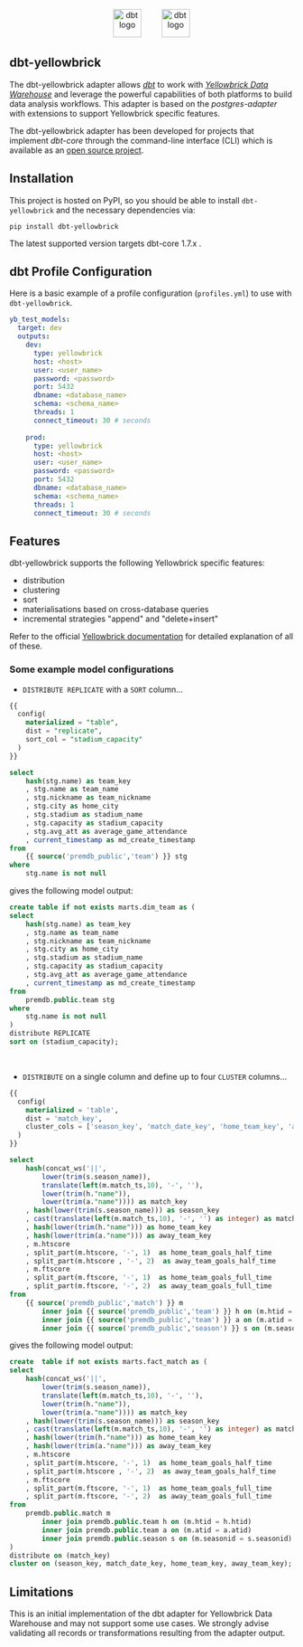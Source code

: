 <p align="center">
	<img src="https://raw.githubusercontent.com/dbt-labs/dbt/ec7dee39f793aa4f7dd3dae37282cc87664813e4/etc/dbt-logo-full.svg" alt="dbt logo" height="50"/>
	  
	<img src="https://yellowbrick.com/wp-content/uploads/2022/04/yellowbrick-logo-horizontal-gray.svg" alt="dbt logo" height="50"/>
</p>

## dbt-yellowbrick
The dbt-yellowbrick adapter allows *[dbt](https://www.getdbt.com/)* to work with *[Yellowbrick Data Warehouse](https://yellowbrick.com)* and leverage the 
powerful capabilities of both platforms to build data analysis workflows. This adapter is based on the *postgres-adapter* with 
extensions to support Yellowbrick specific features.  

The dbt-yellowbrick adapter has been developed for projects that implement *dbt-core* through the command-line interface (CLI) which is 
available as an [open source project](https://github.com/dbt-labs/dbt-core).

## Installation
This project is hosted on PyPI, so you should be able to install ```dbt-yellowbrick``` and the necessary dependencies via:

```pip install dbt-yellowbrick```

The latest supported version targets dbt-core 1.7.x .

## dbt Profile Configuration
Here is a basic example of a profile configuration (```profiles.yml```) to use with ```dbt-yellowbrick```.
```yaml
yb_test_models:
  target: dev
  outputs:
    dev:
      type: yellowbrick
      host: <host>
      user: <user_name>
      password: <password>
      port: 5432
      dbname: <database_name>
      schema: <schema_name>
      threads: 1
      connect_timeout: 30 # seconds  
  
    prod:
      type: yellowbrick
      host: <host>
      user: <user_name>
      password: <password>
      port: 5432
      dbname: <database_name>
      schema: <schema_name>
      threads: 1
      connect_timeout: 30 # seconds  
```

## Features
dbt-yellowbrick supports the following Yellowbrick specific features:
* distribution
* clustering
* sort
* materialisations based on cross-database queries
* incremental strategies "append" and "delete+insert"

Refer to the official [Yellowbrick documentation](https://docs.yellowbrick.com/5.2.27/) for detailed explanation of all of these.

### Some example model configurations
* ```DISTRIBUTE REPLICATE``` with a ```SORT``` column...
```sql
{{
  config(
    materialized = "table",
    dist = "replicate",
    sort_col = "stadium_capacity"
  )
}}

select
    hash(stg.name) as team_key
    , stg.name as team_name
    , stg.nickname as team_nickname
    , stg.city as home_city
    , stg.stadium as stadium_name
    , stg.capacity as stadium_capacity
    , stg.avg_att as average_game_attendance
    , current_timestamp as md_create_timestamp
from
    {{ source('premdb_public','team') }} stg
where
    stg.name is not null
``` 
gives the following model output:

```sql
create table if not exists marts.dim_team as (
select
    hash(stg.name) as team_key
    , stg.name as team_name
    , stg.nickname as team_nickname
    , stg.city as home_city
    , stg.stadium as stadium_name
    , stg.capacity as stadium_capacity
    , stg.avg_att as average_game_attendance
    , current_timestamp as md_create_timestamp
from
    premdb.public.team stg
where
    stg.name is not null
)
distribute REPLICATE
sort on (stadium_capacity);
```
<br>

* ```DISTRIBUTE``` on a single column and define up to four ```CLUSTER``` columns...

```sql 
{{
  config(
    materialized = 'table',
    dist = 'match_key',
    cluster_cols = ['season_key', 'match_date_key', 'home_team_key', 'away_team_key']
  )
}}

select
	hash(concat_ws('||',
	    lower(trim(s.season_name)),
		translate(left(m.match_ts,10), '-', ''),
	    lower(trim(h."name")),
		lower(trim(a."name")))) as match_key
	, hash(lower(trim(s.season_name))) as season_key
	, cast(translate(left(m.match_ts,10), '-', '') as integer) as match_date_key
	, hash(lower(trim(h."name"))) as home_team_key
	, hash(lower(trim(a."name"))) as away_team_key
	, m.htscore
	, split_part(m.htscore, '-', 1)  as home_team_goals_half_time
	, split_part(m.htscore , '-', 2)  as away_team_goals_half_time
	, m.ftscore
	, split_part(m.ftscore, '-', 1)  as home_team_goals_full_time
	, split_part(m.ftscore, '-', 2)  as away_team_goals_full_time
from
	{{ source('premdb_public','match') }} m
		inner join {{ source('premdb_public','team') }} h on (m.htid = h.htid)
		inner join {{ source('premdb_public','team') }} a on (m.atid = a.atid)
		inner join {{ source('premdb_public','season') }} s on (m.seasonid = s.seasonid)
```
gives the following model output:

```sql
create  table if not exists marts.fact_match as (
select
    hash(concat_ws('||',
        lower(trim(s.season_name)),
        translate(left(m.match_ts,10), '-', ''),
        lower(trim(h."name")),
        lower(trim(a."name")))) as match_key
    , hash(lower(trim(s.season_name))) as season_key
    , cast(translate(left(m.match_ts,10), '-', '') as integer) as match_date_key
    , hash(lower(trim(h."name"))) as home_team_key
    , hash(lower(trim(a."name"))) as away_team_key
    , m.htscore
    , split_part(m.htscore, '-', 1)  as home_team_goals_half_time
    , split_part(m.htscore , '-', 2)  as away_team_goals_half_time
    , m.ftscore
    , split_part(m.ftscore, '-', 1)  as home_team_goals_full_time
    , split_part(m.ftscore, '-', 2)  as away_team_goals_full_time
from
    premdb.public.match m
        inner join premdb.public.team h on (m.htid = h.htid)
        inner join premdb.public.team a on (m.atid = a.atid)
        inner join premdb.public.season s on (m.seasonid = s.seasonid)
)
distribute on (match_key)
cluster on (season_key, match_date_key, home_team_key, away_team_key);
```

## Limitations
This is an initial implementation of the dbt adapter for Yellowbrick Data Warehouse and may not support some use cases. 
We strongly advise validating all records or transformations resulting from the adapter output.
